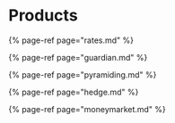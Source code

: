 # Products



{% page-ref page="rates.md" %}

{% page-ref page="guardian.md" %}

{% page-ref page="pyramiding.md" %}

{% page-ref page="hedge.md" %}

{% page-ref page="moneymarket.md" %}



## 


